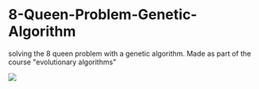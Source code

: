 # 8-Queen-Problem-Genetic-Algorithm
solving the 8 queen problem with a genetic algorithm. Made as part of the course "evolutionary algorithms"

![](https://github.com/EyalBrilling/8-Queen-Problem-Genetic-Algorithm/blob/main/solution.gif)
